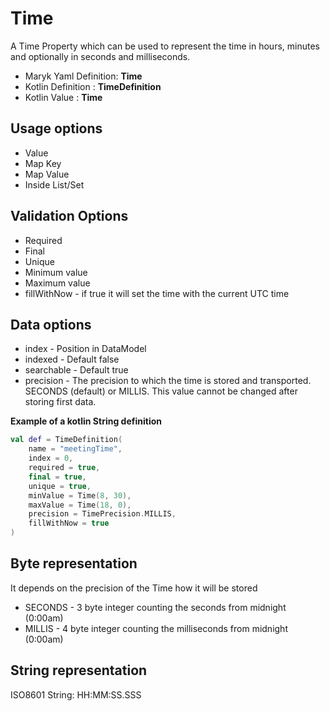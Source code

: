 # Time
A Time Property which can be used to represent the time in hours, minutes and optionally
in seconds and milliseconds.

- Maryk Yaml Definition: **Time**
- Kotlin Definition : **TimeDefinition**
- Kotlin Value : **Time**

## Usage options
- Value
- Map Key
- Map Value
- Inside List/Set

## Validation Options
- Required
- Final
- Unique
- Minimum value
- Maximum value
- fillWithNow - if true it will set the time with the current UTC time

## Data options
- index - Position in DataModel 
- indexed - Default false
- searchable - Default true
- precision - The precision to which the time is stored and transported. 
  SECONDS (default) or MILLIS. This value cannot be changed after storing first data.

**Example of a kotlin String definition**
```kotlin
val def = TimeDefinition(
    name = "meetingTime",
    index = 0,
    required = true,
    final = true,
    unique = true,
    minValue = Time(8, 30),
    maxValue = Time(18, 0),
    precision = TimePrecision.MILLIS,
    fillWithNow = true
)
```

## Byte representation
It depends on the precision of the Time how it will be stored

- SECONDS - 3 byte integer counting the seconds from midnight (0:00am)
- MILLIS - 4 byte integer counting the milliseconds from midnight (0:00am)

## String representation
ISO8601 String: HH:MM:SS.SSS